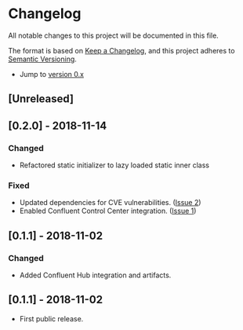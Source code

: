 # Changelog

All notable changes to this project will be documented in this file.

The format is based on [Keep a Changelog](https://keepachangelog.com/en/1.0.0/),
and this project adheres to [Semantic Versioning](https://semver.org/spec/v2.0.0.html).

* Jump to [version 0.x](#0.x)


## [Unreleased]


<a name="0.x"/>

## [0.2.0] - 2018-11-14
### Changed
- Refactored static initializer to lazy loaded static inner class

### Fixed
- Updated dependencies for CVE vulnerabilities. ([Issue 2](https://github.com/fbascheper/kafka-connect-telegram/issues/2))
- Enabled Confluent Control Center integration.  ([Issue 1](https://github.com/fbascheper/kafka-connect-telegram/issues/1))

## [0.1.1] - 2018-11-02
### Changed
- Added Confluent Hub integration and artifacts.


## [0.1.1] - 2018-11-02
- First public release.
